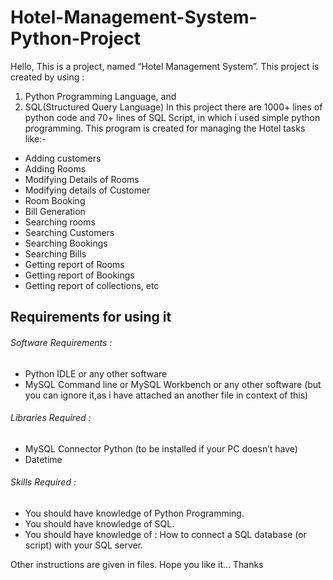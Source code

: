 # Hotel-Management-System-Python-Project
 
Hello,
This is a project, named “Hotel Management System”. This project is 
created by using :
1. Python Programming Language, and
2. SQL(Structured Query Language)
In this project there are 1000+ lines of python code and 70+ lines of 
SQL Script, in which i used simple python programming.
This program is created for managing the Hotel tasks like:-
- Adding customers
- Adding Rooms
- Modifying Details of Rooms 
- Modifying details of Customer
- Room Booking
- Bill Generation
- Searching rooms
- Searching Customers
- Searching Bookings
- Searching Bills
- Getting report of Rooms
- Getting report of Bookings
- Getting report of collections, etc

## Requirements for using it 
###### Software Requirements : 
* Python IDLE or any other software
* MySQL Command line or MySQL Workbench or any other software (but you can ignore it,as i have attached an another file in context of this)

###### Libraries Required : 
* MySQL Connector Python (to be installed if your PC doesn’t have)
* Datetime

###### Skills Required :
* You should have knowledge of Python Programming.
* You should have knowledge of SQL.
* You should have knowledge of : How to connect a SQL 
database (or script) with your SQL server.

Other instructions are given in files.
Hope you like it...
Thanks

